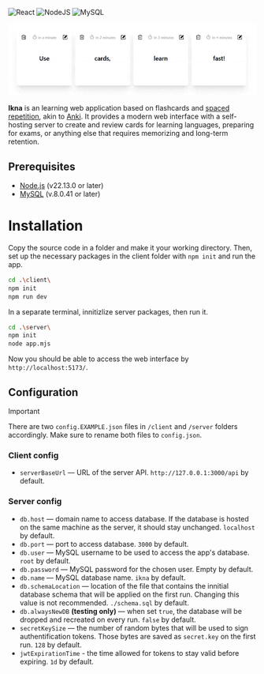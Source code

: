 ![React](https://img.shields.io/badge/react-%2320232a.svg?style=for-the-badge&logo=react&logoColor=%2361DAFB) ![NodeJS](https://img.shields.io/badge/node.js-6DA55F?style=for-the-badge&logo=node.js&logoColor=white) ![MySQL](https://img.shields.io/badge/mysql-4479A1.svg?style=for-the-badge&logo=mysql&logoColor=white)

![](/readme/demo.gif)

**Ikna** is an learning web application based on flashcards and [spaced repetition](https://en.wikipedia.org/wiki/Spaced_repetition), akin to [Anki](https://apps.ankiweb.net/). It provides a modern web interface with a self-hosting server to create and review cards for learning languages, preparing for exams, or anything else that requires memorizing and long-term retention.

## Prerequisites

- [Node.js](https://nodejs.org/en/download) (v22.13.0 or later)
- [MySQL](https://dev.mysql.com/downloads/installer/) (v.8.0.41 or later)

# Installation

Copy the source code in a folder and make it your working directory. Then, set up the necessary packages in the client folder with `npm init` and run the app.

```sh
cd .\client\
npm init
npm run dev
```

In a separate terminal, innitizlize server packages, then run it.

```sh
cd .\server\
npm init
node app.mjs
```

Now you should be able to access the web interface by `http://localhost:5173/`.

## Configuration

> [!IMPORTANT]
> There are two `config.EXAMPLE.json` files in `/client` and `/server` folders accordingly. Make sure to rename both files to `config.json`.

### Client config

- `serverBaseUrl` — URL of the server API. `http://127.0.0.1:3000/api` by default.

### Server config

- `db.host` — domain name to access database. If the database is hosted on the same machine as the server, it should stay unchanged. `localhost` by default.
- `db.port` — port to access database. `3000` by default.
- `db.user` — MySQL username to be used to access the app's database. `root` by default.
- `db.password` — MySQL password for the chosen user. Empty by default.
- `db.name` — MySQL database name. `ikna` by default.
- `db.schemaLocation` — location of the file that contains the innitial database schema that will be applied on the first run. Changing this value is not recommended. `./schema.sql` by default.
- `db.alwaysNewDB` **(testing only)** — when set `true`, the database will be dropped and recreated on every run. `false` by default.
- `secretKeySize` — the number of random bytes that will be used to sign authentification tokens. Those bytes are saved as `secret.key` on the first run. `128` by default.
- `jwtExpirationTime` - the time allowed for tokens to stay valid before expiring. `1d` by default.
